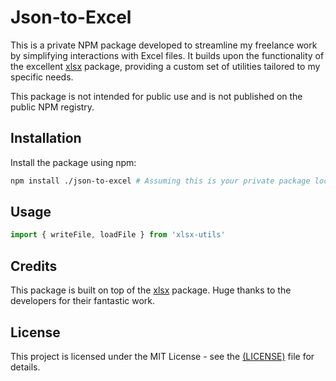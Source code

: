 # Json-to-Excel
This is a private NPM package developed to streamline my freelance work by simplifying interactions with Excel files. It builds upon the functionality of the excellent [xlsx](https://www.npmjs.com/package/xlsx) package, providing a custom set of utilities tailored to my specific needs.

This package is not intended for public use and is not published on the public NPM registry.

## Installation
Install the package using npm:
```bash
npm install ./json-to-excel # Assuming this is your private package location
```

## Usage
```javascript 
import { writeFile, loadFile } from 'xlsx-utils'
```

## Credits

This package is built on top of the [xlsx](https://www.npmjs.com/package/xlsx) package. Huge thanks to the developers for their fantastic work.

## License

This project is licensed under the MIT License - see the [(LICENSE)](https://opensource.org/license/mit) file for details.

